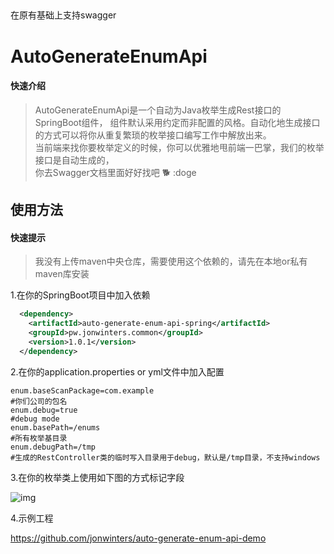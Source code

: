 ##
在原有基础上支持swagger
# AutoGenerateEnumApi 

#### 快速介绍
> AutoGenerateEnumApi是一个自动为Java枚举生成Rest接口的SpringBoot组件， 
> 组件默认采用约定而非配置的风格。自动化地生成接口的方式可以将你从重复繁琐的枚举接口编写工作中解放出来。  
> 当前端来找你要枚举定义的时候，你可以优雅地甩前端一巴掌，我们的枚举接口是自动生成的，  
> 你去Swagger文档里面好好找吧 🐕 :doge  

## 使用方法

#### 快速提示
> 我没有上传maven中央仓库，需要使用这个依赖的，请先在本地or私有maven库安装


1.在你的SpringBoot项目中加入依赖

```xml
  <dependency>
    <artifactId>auto-generate-enum-api-spring</artifactId>
    <groupId>pw.jonwinters.common</groupId>
    <version>1.0.1</version>
  </dependency>
```

2.在你的application.properties or yml文件中加入配置

```properties
enum.baseScanPackage=com.example
#你们公司的包名
enum.debug=true
#debug mode
enum.basePath=/enums
#所有枚举基目录
enum.debugPath=/tmp
#生成的RestController类的临时写入目录用于debug，默认是/tmp目录，不支持windows
```

3.在你的枚举类上使用如下图的方式标记字段

<img src="./image/annotation.png" alt="img">


4.示例工程

https://github.com/jonwinters/auto-generate-enum-api-demo
